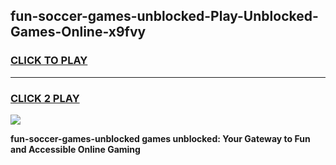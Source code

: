 
## fun-soccer-games-unblocked-Play-Unblocked-Games-Online-x9fvy
<h3>
<a href="https://premium76.site?title=fun-soccer-games-unblocked&ref=25A">CLICK TO PLAY</a></h3>
<hr>

<h3>
<a href="https://premium76.site?title=fun-soccer-games-unblocked&ref=25A">CLICK 2 PLAY</a>
  
</h3>

<a href="https://premium76.site?title=fun-soccer-games-unblocked&ref=25A"><img src="https://clearcache.store/games.png"></a>


**fun-soccer-games-unblocked games unblocked: Your Gateway to Fun and Accessible Online Gaming**
